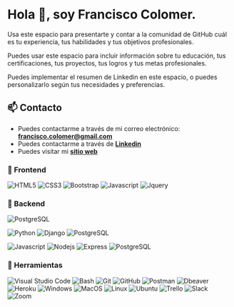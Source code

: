 # Hola 👋, soy Francisco Colomer.

Usa este espacio para presentarte y contar a la comunidad de GitHub cuál es tu experiencia, tus habilidades y tus objetivos profesionales.

Puedes usar este espacio para incluir información sobre tu educación, tus certificaciones, tus proyectos, tus logros y tus metas profesionales.

Puedes implementar el resumen de Linkedin en este espacio, o puedes personalizarlo según tus necesidades y preferencias.

## 📫 Contacto

- Puedes contactarme a través de mi correo electrónico: **<francisco.colomer@gmail.com>**
- Puedes contactarme a través de **[Linkedin](https://www.linkedin.com/in/francisco-colomer-bonometti/)**
- Puedes visitar mi **[sitio web](https://example.com)**

### 🎨 Frontend

![HTML5](https://img.shields.io/badge/HTML5-E34F26?style=for-the-badge&logo=html5&logoColor=white) ![CSS3](https://img.shields.io/badge/CSS3-1572B6?style=for-the-badge&logo=css3&logoColor=white) ![Bootstrap](https://img.shields.io/badge/Bootstrap-563D7C?style=for-the-badge&logo=bootstrap&logoColor=white) ![Javascript](https://img.shields.io/badge/Javascript-323330?style=for-the-badge&logo=javascript&logoColor=F7DF1E) ![Jquery](https://img.shields.io/badge/jQuery-0769AD?style=for-the-badge&logo=jquery&logoColor=white)

### 🔨 Backend

![PostgreSQL](https://img.shields.io/badge/PostgreSQL-316192?style=for-the-badge&logo=postgresql&logoColor=white)

![Python](https://img.shields.io/badge/Python-3776AB?style=for-the-badge&logo=python&logoColor=white) ![Django](https://img.shields.io/badge/Django-092E20?style=for-the-badge&logo=django&logoColor=white) ![PostgreSQL](https://img.shields.io/badge/PostgreSQL-316192?style=for-the-badge&logo=postgresql&logoColor=white)

![Javascript](https://img.shields.io/badge/Javascript-323330?style=for-the-badge&logo=javascript&logoColor=F7DF1E) ![Nodejs](https://img.shields.io/badge/Node.js-43853D?style=for-the-badge&logo=node.js&logoColor=white) ![Express](https://img.shields.io/badge/Express.js-404D59?style=for-the-badge) ![PostgreSQL](https://img.shields.io/badge/PostgreSQL-316192?style=for-the-badge&logo=postgresql&logoColor=white)

### 📎 Herramientas

![Visual Studio Code](https://img.shields.io/badge/Visual%20Studio%20Code-007ACC?style=for-the-badge&logo=visual-studio-code&logoColor=white) ![Bash](https://img.shields.io/badge/Bash-121011?style=for-the-badge&logo=gnu-bash&logoColor=white) ![Git](https://img.shields.io/badge/git-%23F05033.svg?style=for-the-badge&logo=git&logoColor=white) ![GitHub](https://img.shields.io/badge/github-%23121011.svg?style=for-the-badge&logo=github&logoColor=white) ![Postman](https://img.shields.io/badge/Postman-FF6C37?style=for-the-badge&logo=postman&logoColor=white) ![Dbeaver](https://img.shields.io/badge/DBeaver-EE0000?style=for-the-badge&logo=dbeaver&logoColor=white) ![Heroku](https://img.shields.io/badge/Heroku-430098?style=for-the-badge&logo=heroku&logoColor=white) ![Windows](https://img.shields.io/badge/Windows-0078D6?style=for-the-badge&logo=windows&logoColor=white) ![MacOS](https://img.shields.io/badge/MacOS-000000?style=for-the-badge&logo=apple&logoColor=white) ![Linux](https://img.shields.io/badge/Linux-FCC624?style=for-the-badge&logo=linux&logoColor=black) ![Ubuntu](https://img.shields.io/badge/Ubuntu-E95420?style=for-the-badge&logo=ubuntu&logoColor=white) ![Trello](https://img.shields.io/badge/Trello-0052CC?style=for-the-badge&logo=trello&logoColor=white) ![Slack](https://img.shields.io/badge/Slack-4A154B?style=for-the-badge&logo=slack&logoColor=white) ![Zoom](https://img.shields.io/badge/Zoom-2D8CFF?style=for-the-badge&logo=zoom&logoColor=white)
